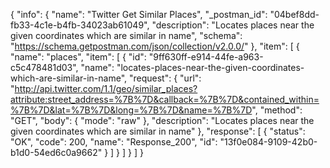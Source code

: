 {
  "info": {
    "name": "Twitter Get Similar Places",
    "_postman_id": "04bef8dd-fb33-4c1e-b4fb-34023ab61049",
    "description": "Locates places near the given coordinates which are similar in name",
    "schema": "https://schema.getpostman.com/json/collection/v2.0.0/"
  },
  "item": [
    {
      "name": "places",
      "item": [
        {
          "id": "9ff630ff-e914-44fe-a963-c5c478481d03",
          "name": "locates-places-near-the-given-coordinates-which-are-similar-in-name",
          "request": {
            "url": "http://api.twitter.com/1.1/geo/similar_places?attribute:street_address=%7B%7D&callback=%7B%7D&contained_within=%7B%7D&lat=%7B%7D&long=%7B%7D&name=%7B%7D",
            "method": "GET",
            "body": {
              "mode": "raw"
            },
            "description": "Locates places near the given coordinates which are similar in name"
          },
          "response": [
            {
              "status": "OK",
              "code": 200,
              "name": "Response_200",
              "id": "13f0e084-9109-42b0-b1d0-54ed6c0a9662"
            }
          ]
        }
      ]
    }
  ]
}